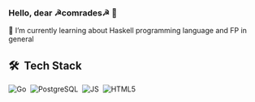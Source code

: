 ### Hello, dear ☭comrades☭ 👋

<!--
**Vallghall/Vallghall** is a ✨ _special_ ✨ repository because its `README.md` (this file) appears on your GitHub profile.

Here are some ideas to get you started:

- 🔭 I’m currently working on ...
- 👯 I’m looking to collaborate on ...
- 🤔 I’m looking for help with ...
- 💬 Ask me about ...
- 📫 How to reach me: ...
- 😄 Pronouns: ...
- ⚡ Fun fact: ...
-->
🌱 I’m currently learning about Haskell programming language and FP in general


## 🛠 &nbsp;Tech Stack
![Go](https://img.shields.io/badge/go-%2300ADD8.svg?style=flat&logo=go&logoColor=black)&nbsp;
![PostgreSQL](https://img.shields.io/badge/PostgreSQL-316192?style=flat&logo=postgresql&logoColor=white)&nbsp;
![JS](https://img.shields.io/badge/JavaScript-323330?style=flat&logo=javascript&logoColor=F7DF1E)&nbsp;
![HTML5](https://img.shields.io/badge/html5-%23E34F26.svg?style=flat&logo=html5&logoColor=white)&nbsp; 
